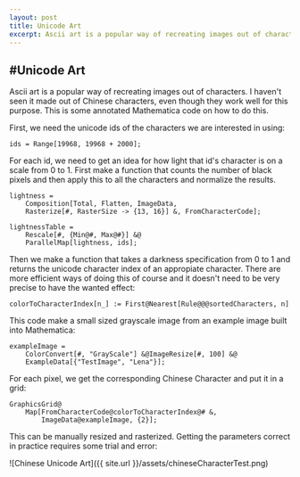 ```yaml
---
layout: post
title: Unicode Art
excerpt: Ascii art is a popular way of recreating images out of characters. I haven't seen it made out of Chinese characters, even though they work well for this purpose. This is some annotated Mathematica code on how to do this.
---
```


#Unicode Art
-----

Ascii art is a popular way of recreating images out of characters. I haven't seen it made out of Chinese characters, even though they work well for this purpose. This is some annotated Mathematica code on how to do this.

First, we need the unicode ids of the characters we are interested in using:

    ids = Range[19968, 19968 + 2000];

For each id, we need to get an idea for how light that id's character is on a scale from 0 to 1. First make a function that counts the number of black pixels and then apply this to all the characters and normalize the results. 

    lightness = 
        Composition[Total, Flatten, ImageData, 
        Rasterize[#, RasterSize -> {13, 16}] &, FromCharacterCode];

    lightnessTable = 
        Rescale[#, {Min@#, Max@#}] &@
        ParallelMap[lightness, ids];

Then we make a function that takes a darkness specification from 0 to 1 and returns the unicode character index of an appropiate character. There are more efficient ways of doing this of course and it doesn't need to be very precise to have the wanted effect: 

    colorToCharacterIndex[n_] := First@Nearest[Rule@@@sortedCharacters, n]

This code make a small sized grayscale image from an example image built into Mathematica:

    exampleImage = 
        ColorConvert[#, "GrayScale"] &@ImageResize[#, 100] &@
        ExampleData[{"TestImage", "Lena"}];

For each pixel, we get the corresponding Chinese Character and put it in a grid:

    GraphicsGrid@
        Map[FromCharacterCode@colorToCharacterIndex@# &, 
            ImageData@exampleImage, {2}];

This can be manually resized and rasterized. Getting the parameters correct in practice requires some trial and error:

![Chinese Unicode Art]({{ site.url }}/assets/chineseCharacterTest.png)

